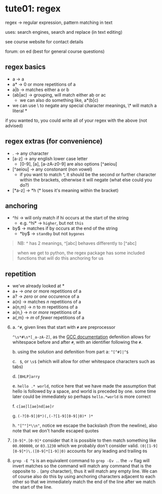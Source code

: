 # tute01: regex

regex -> regular expression, pattern matching in text

uses: search engines, search and replace (in text editing)

see course website for contact details

forum: on ed (best for general course questions)

## regex basics

- a -> a
- a* -> 0 or more repetitions of a
- a|b -> matches either a or b
- (ab|ac) -> grouping, will match either ab or ac
    - we can also do something like, a*(b|c)
- we can use \ to negate any special character meanings, \\* will match a literal *

if you wanted to, you could write all of your regex with the above (not advised)

## regex extras (for convenience)

- . -> any character
- [a-z] -> any english lower case letter
    - [0-9], [a], [a-zA-z0-9] are also options [^aeiou]
- [^aeiou] -> any constonant (non vowel)
    - if you want to match ^, it should be the second or further character within the brackets, otherwise it will negate (what else could you do?)
- [*a-z] -> *h (\* loses it's meaning within the bracket)

## anchoring

- ^hi -> will only match if hi occurs at the start of the string
    - e.g. ^hi* -> `higher`, but not `this`
- by$ -> matches if by occurs at the end of the string
    - *by$ -> `standby` but not `bygones`

> NB: ^ has 2 meanings, ^[abc] behaves differently to [^abc]

> when we get to python, the regex package has some included functions that will do this anchoring for us

## repetition

- we've already looked at *
- a+ -> *one* or more repetitions of a
- a? -> *zero* or *one* occurence of a
- a{n} -> matches *n* repetitions of a
- a{n,m} -> *n* to *m* repetitions of a
- a{n,} -> *n* or *more* repetitions of a
- a{,m} -> *m* of *fewer* repetitions of a

6. 
    a. `^#`, given lines that start with `#` are preprocessor

    `^\s*#\s*[_a-zA-Z]`, as the [GCC documentation](https://gcc.gnu.org/onlinedocs/cpp/The-preprocessing-language.html) defenition allows for whitespace before and after `#`, with an identifier following the `#`.

    b. using the solution and defenition from part a: `^[^#]|^$`

    c. ` $`, or `\s$` (which will allow for other whitespace characters such as tabs)

    d. `[BHLP]arry`

    e. `hello .* world`, notice here that we have made the assumption that hello is followed by a space, and world is preceded by one. some time later could be immediately so perhaps `hello.*world` is more correct

    f. `c[ae]l[ae]nd[ae]r`

    g. `(-?[0-9]|0*)(,(-?[1-9][0-9]|0)* )*`

    h. `"[^"]*\\n"`, notice we escape the backslash (from the newline), also note that we don't handle escaped quotes

13. `[0-9]*.[0-9]*` consider that it is possible to then match something like `00.000000`, or `03.1230` which we probably don't consider valid. 
`(0|[1-9][0-9]*)\.([0-9]*[1-9]|0)` accounts for any leading and trailing `0`s

14. `grep -E ^$` is an equivalent command to `grep -Ev .`. the `-v` flag will invert matches so the command will match any command that is the opposite to `.` (any character), thus it will match any empty line. We can of course also do this by using anchoring characters adjacent to each other so that we immediately match the end of the line after we match the start of the line.

